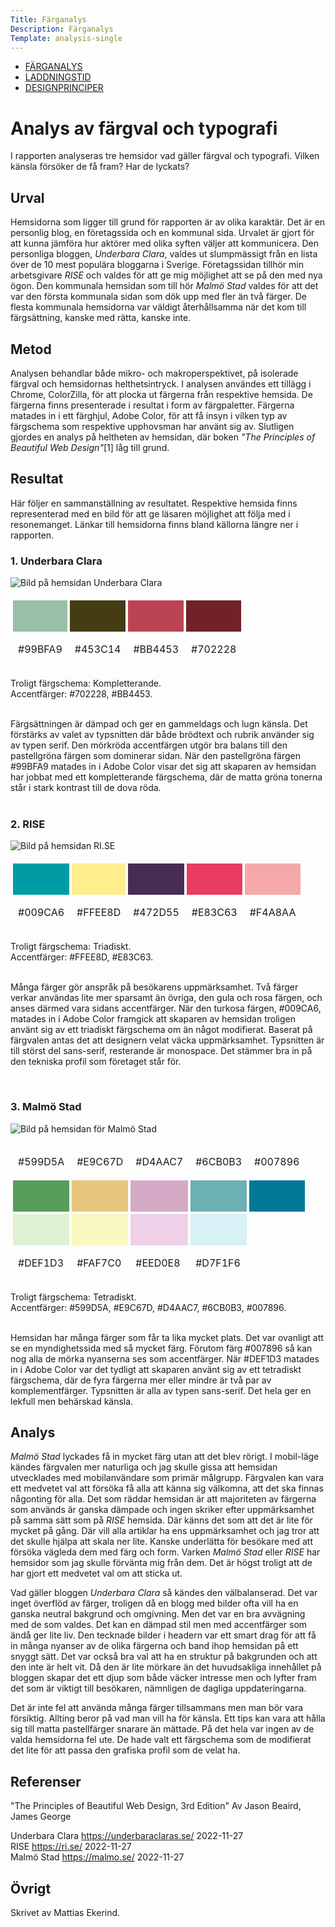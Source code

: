 ```yaml
---
Title: Färganalys
Description: Färganalys
Template: analysis-single
---
```


<div class="nav">
    <ul class="submenu">
        <li class="active"><a href="./01_colors">FÄRGANALYS</a></li>
        <li><a href="./02_load">LADDNINGSTID</a></li>
        <li><a href="./03_design_principles">DESIGNPRINCIPER</a></li>
    </ul>
</div>

# Analys av färgval och typografi

I rapporten analyseras tre hemsidor vad gäller färgval och typografi. Vilken känsla försöker de få fram? Har de lyckats?

## Urval

Hemsidorna som ligger till grund för rapporten är av olika karaktär. Det är en personlig blog, en företagssida och en kommunal sida. Urvalet är gjort för att kunna jämföra hur aktörer med olika syften väljer att kommunicera. Den personliga bloggen, *Underbara Clara*, valdes ut slumpmässigt från en lista över de 10 mest populära bloggarna i Sverige. Företagssidan tillhör min arbetsgivare *RISE* och valdes för att ge mig möjlighet att se på den med nya ögon. Den kommunala hemsidan som till hör *Malmö Stad* valdes för att det var den första kommunala sidan som dök upp med fler än två färger. De flesta kommunala hemsidorna var väldigt återhållsamma när det kom till färgsättning, kanske med rätta, kanske inte.

## Metod

Analysen behandlar både mikro- och makroperspektivet, på isolerade färgval och hemsidornas helthetsintryck. I analysen användes ett tillägg i Chrome, ColorZilla, för att plocka ut färgerna från respektive hemsida. De färgerna finns presenterade i resultat i form av färgpaletter. Färgerna matades in i ett färghjul, Adobe Color, för att få insyn i vilken typ av färgschema som respektive upphovsman har använt sig av. Slutligen gjordes en analys på heltheten av hemsidan, där boken *"The Principles of Beautiful Web Design"*[1] låg till grund.

## Resultat

Här följer en sammanställning av resultatet. Respektive hemsida finns representerad med en bild för att ge läsaren möjlighet att följa med i resonemanget. Länkar till hemsidorna finns bland källorna längre ner i rapporten.  


### 1. Underbara Clara 

![Bild på hemsidan Underbara Clara](%base_url%/assets/img/underbaraclara.png)

<table style="border-spacing: 4px; border-collapse: separate">
    <tr>
        <td style="height: 50px; width: 50px; background-color: #99BFA9">
        <td style="height: 50px; width: 50px; background-color: #453C14">
        <td style="height: 50px; width: 50px; background-color: #BB4453">
        <td style="height: 50px; width: 50px; background-color: #702228">
    </tr>
    <tr>
        <td style="height: 50px; width: 50px;">#99BFA9</td>
        <td style="height: 50px; width: 50px;">#453C14</td>
        <td style="height: 50px; width: 50px;">#BB4453</td>
        <td style="height: 50px; width: 50px;">#702228</td>
    </tr>
</table>

Troligt färgschema: Kompletterande.  
Accentfärger: #702228, #BB4453.  
<br>

Färgsättningen är dämpad och ger en gammeldags och lugn känsla. Det förstärks av valet av typsnitten där både brödtext och rubrik använder sig av typen serif. Den mörkröda accentfärgen utgör bra balans till den pastellgröna färgen som dominerar sidan. När den pastellgröna färgen #99BFA9 matades in i Adobe Color visar det sig att skaparen av hemsidan har jobbat med ett kompletterande färgschema, där de matta gröna tonerna står i stark kontrast till de dova röda.  
<br>

### 2. RISE

![Bild på hemsidan RI.SE](%base_url%/assets/img/rise.png)

<table style="border-spacing: 4px; border-collapse: separate">
    <tr>
        <td style="height: 50px; width: 50px; background-color: #009CA6">
        <td style="height: 50px; width: 50px; background-color: #FFEE8D">
        <td style="height: 50px; width: 50px; background-color: #472D55">
        <td style="height: 50px; width: 50px; background-color: #E83C63">
        <td style="height: 50px; width: 50px; background-color: #F4A8AA">
    </tr>
    <tr>
        <td style="height: 50px; width: 50px;">#009CA6</td>
        <td style="height: 50px; width: 50px;">#FFEE8D</td>
        <td style="height: 50px; width: 50px;">#472D55</td>
        <td style="height: 50px; width: 50px;">#E83C63</td>
        <td style="height: 50px; width: 50px;">#F4A8AA</td>
    </tr>
</table>

Troligt färgschema: Triadiskt.  
Accentfärger: #FFEE8D, #E83C63.  
<br>

Många färger gör anspråk på besökarens uppmärksamhet. Två färger verkar användas lite mer sparsamt än övriga, den gula och rosa färgen, och anses därmed vara sidans accentfärger. När den turkosa färgen, #009CA6, matades in i Adobe Color framgick att skaparen av hemsidan troligen använt sig av ett triadiskt färgschema om än något modifierat. Baserat på färgvalen antas det att designern velat väcka uppmärksamhet. Typsnitten är till störst del sans-serif, resterande är monospace. Det stämmer bra in på den tekniska profil som företaget står för.  

<br>

### 3. Malmö Stad

![Bild på hemsidan för Malmö Stad](%base_url%/assets/img/malmostad.png)

<table style="border-spacing: 4px; border-collapse: separate">
    <tr>
        <td style="height: 50px; width: 50px;">#599D5A</td>
        <td style="height: 50px; width: 50px;">#E9C67D</td>
        <td style="height: 50px; width: 50px;">#D4AAC7</td>
        <td style="height: 50px; width: 50px;">#6CB0B3</td>
        <td style="height: 50px; width: 50px;">#007896</td>
    </tr>
    <tr>
        <td style="height: 50px; width: 50px; background-color: #599D5A">
        <td style="height: 50px; width: 50px; background-color: #E9C67D">
        <td style="height: 50px; width: 50px; background-color: #D4AAC7">
        <td style="height: 50px; width: 50px; background-color: #6CB0B3">
        <td style="height: 50px; width: 50px; background-color: #007896">
    </tr>
    <tr>
        <td style="height: 50px; width: 50px; background-color: #DEF1D3">
        <td style="height: 50px; width: 50px; background-color: #FAF7C0">
        <td style="height: 50px; width: 50px; background-color: #EED0E8">
        <td style="height: 50px; width: 50px; background-color: #D7F1F6">
    </tr>
    <tr>
        <td style="height: 50px; width: 50px;">#DEF1D3</td>
        <td style="height: 50px; width: 50px;">#FAF7C0</td>
        <td style="height: 50px; width: 50px;">#EED0E8</td>
        <td style="height: 50px; width: 50px;">#D7F1F6</td>
    </tr>
</table>

Troligt färgschema: Tetradiskt.  
Accentfärger: #599D5A, #E9C67D, #D4AAC7, #6CB0B3, #007896.  
<br>

Hemsidan har många färger som får ta lika mycket plats. Det var ovanligt att se en myndighetssida med så mycket färg. Förutom färg #007896 så kan nog alla de mörka nyanserna ses som accentfärger. När #DEF1D3 matades in i Adobe Color var det tydligt att skaparen använt sig av ett tetradiskt färgschema, där de fyra färgerna mer eller mindre är två par av komplementfärger. Typsnitten är alla av typen sans-serif. Det hela ger en lekfull men behärskad känsla.

## Analys

*Malmö Stad* lyckades få in mycket färg utan att det blev rörigt. I mobil-läge kändes färgvalen mer naturliga och jag skulle gissa att hemsidan utvecklades med mobilanvändare som primär målgrupp. Färgvalen kan vara ett medvetet val att försöka få alla att känna sig välkomna, att det ska finnas någonting för alla. Det som räddar hemsidan är att majoriteten av färgerna som används är ganska dämpade och ingen skriker efter uppmärksamhet på samma sätt som på *RISE* hemsida. Där känns det som att det är lite för mycket på gång. Där vill alla artiklar ha ens uppmärksamhet och jag tror att det skulle hjälpa att skala ner lite. Kanske underlätta för besökare med att försöka vägleda dem med färg och form. Varken *Malmö Stad* eller *RISE* har hemsidor som jag skulle förvänta mig från dem. Det är högst troligt att de har gjort ett medvetet val om att sticka ut.

Vad gäller bloggen *Underbara Clara* så kändes den välbalanserad. Det var inget överflöd av färger, troligen då en blogg med bilder ofta vill ha en ganska neutral bakgrund och omgivning. Men det var en bra avvägning med de som valdes. Det kan en dämpad stil men med accentfärger som ändå ger lite liv. Den tecknade bilder i headern var ett smart drag för att få in många nyanser av de olika färgerna och band ihop hemsidan på ett snyggt sätt. Det var också bra val att ha en struktur på bakgrunden och att den inte är helt vit. Då den är lite mörkare än det huvudsakliga innehållet på bloggen skapar det ett djup som både väcker intresse men och lyfter fram det som är viktigt till besökaren, nämnligen de dagliga uppdateringarna.

Det är inte fel att använda många färger tillsammans men man bör vara försiktig. Allting beror på vad man vill ha för känsla. Ett tips kan vara att hålla sig till matta pastellfärger snarare än mättade. På det hela var ingen av de valda hemsidorna fel ute. De hade valt ett färgschema som de modifierat det lite för att passa den grafiska profil som de velat ha.

## Referenser

"The Principles of Beautiful Web Design, 3rd Edition"
Av Jason Beaird, James George

Underbara Clara https://underbaraclaras.se/ 2022-11-27  
RISE https://ri.se/ 2022-11-27  
Malmö Stad https://malmo.se/ 2022-11-27  

## Övrigt

Skrivet av Mattias Ekerind.
